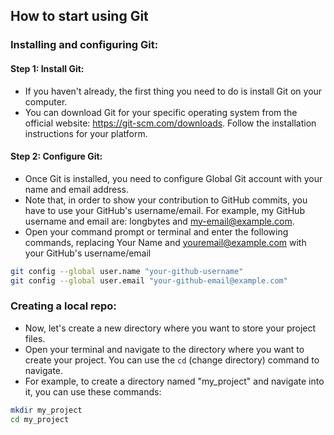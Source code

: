 ## How to start using Git

### Installing and configuring Git: 

#### Step 1: Install Git:

- If you haven't already, the first thing you need to do is install Git on your computer.
- You can download Git for your specific operating system from the official website: https://git-scm.com/downloads. Follow the installation instructions for your platform.

#### Step 2: Configure Git:

- Once Git is installed, you need to configure Global Git account with your name and email address. 
- Note that, in order to show your contribution to GitHub commits, you have to use your GitHub's username/email. For example, my GitHub username and email are: longbytes and <my-email@example.com>. 
- Open your command prompt or terminal and enter the following commands, replacing Your Name and youremail@example.com with your GitHub's username/email
```bash
git config --global user.name "your-github-username"
git config --global user.email "your-github-email@example.com"
```

### Creating a local repo:

- Now, let's create a new directory where you want to store your project files. 
- Open your terminal and navigate to the directory where you want to create your project. You can use the `cd` (change directory) command to navigate.
- For example, to create a directory named "my_project" and navigate into it, you can use these commands:

```bash
mkdir my_project
cd my_project
```